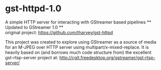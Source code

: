 gst-httpd-1.0
=============

A simple HTTP server for interacting with GStreamer based pipelines
** Updated to GStreamer 1.0 **  
original project: https://github.com/tharvey/gst-httpd

This project was created to explore using GStreamer as a source of media
for an M-JPEG over HTTP server using multipart/x-mixed-replace.  It is
heavily based on (and borrows much code structure from) the excellent
gst-rtsp-server project at:
http://cgit.freedesktop.org/gstreamer/gst-rtsp-server/
